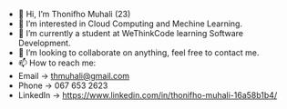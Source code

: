 - 👋 Hi, I’m Thonifho Muhali (23)
- 👀 I’m interested in Cloud Computing and Mechine Learning.
- 🌱 I’m currently a student at WeThinkCode learning Software Development.
- 💞️ I’m looking to collaborate on anything, feel free to contact me.
- 📫 How to reach me: 
-   Email -> thmuhali@gmail.com 
-   Phone -> 067 653 2623 
-   LinkedIn -> https://www.linkedin.com/in/thonifho-muhali-16a58b1b4/

<!---
tony-rsa/tony-rsa is a ✨ special ✨ repository because its `README.md` (this file) appears on your GitHub profile.
You can click the Preview link to take a look at your changes.
--->
